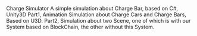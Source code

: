 Charge Simulator
A simple simulation about Charge Bar, based on C#, Unity3D
Part1, Animation Simulation about Charge Cars and Charge Bars, Based on U3D.
Part2, Simulation about two Scene, one of which is with our System based on BlockChain, the other without this System.

